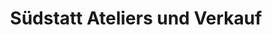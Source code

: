 ---
title: "Südstatt Ateliers und Verkauf"
url: /stuttgart/suedstatt-ateliers-und-verkauf/
shop: Kleidung
---